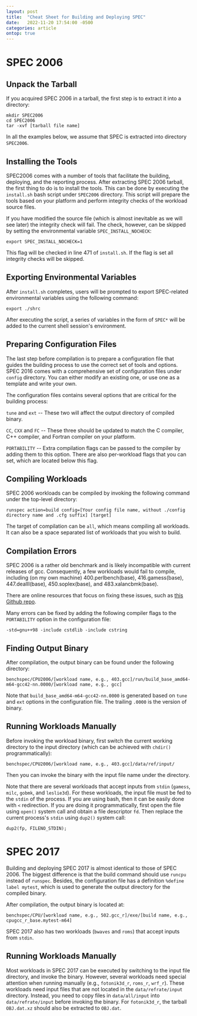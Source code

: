 ```yaml
---
layout: post
title:  "Cheat Sheet for Building and Deploying SPEC"
date:   2022-11-20 17:54:00 -0500
categories: article
ontop: true
---
```


# SPEC 2006

## Unpack the Tarball

If you acquired SPEC 2006 in a tarball, the first step is to extract it into a directory:

```
mkdir SPEC2006
cd SPEC2006
tar -xvf [tarball file name]
```

In all the examples below, we assume that SPEC is extracted into directory `SPEC2006`.

## Installing the Tools

SPEC2006 comes with a number of tools that facilitate the building, deploying, and the reporting process.
After extracting SPEC 2006 tarball, the first thing to do is to install the tools. This can be done by
executing the `install.sh` bash script under `SPEC2006` directory. This script will prepare the tools
based on your platform and perform integrity checks of the workload source files. 

If you have modified the source file (which is almost inevitable as we will see later) the integrity check will fail.
The check, however, can be skipped by setting the environmental variable `SPEC_INSTALL_NOCHECK`:

```
export SPEC_INSTALL_NOCHECK=1 
```

This flag will be checked in line 471 of `install.sh`. If the flag is set all integrity checks will be skipped.

## Exporting Environmental Variables

After `install.sh` completes, users will be prompted to export SPEC-related environmental variables using 
the following command:

```
export ./shrc
```

After executing the script, a series of variables in the form of `SPEC*` will be added to the current shell
session's environment.

## Preparing Configuration Files

The last step before compilation is to prepare a configuration file that guides the building process to 
use the correct set of tools and options. SPEC 2016 comes with a comprehensive set of configuration files
under `config` directory. You can either modify an existing one, or use one as a template and write your own.

The configuration files contains several options that are critical for the building process:

`tune` and `ext` -- These two will affect the output directory of compiled binary.

`CC`, `CXX` and `FC` -- These three should be updated to match the C compiler, C++ compiler, and Fortran
compiler on your platform.

`PORTABILITY` -- Extra compilation flags can be passed to the compiler by adding them to this option. There
are also per-workload flags that you can set, which are located below this flag.

## Compiling Workloads

SPEC 2006 workloads can be compiled by invoking the following command under the top-level directory:

```
runspec action=build config=[Your config file name, without ./config directory name and .cfg suffix] [target]
```

The target of compilation can be `all`, which means compiling all workloads. It can also be a space separated 
list of workloads that you wish to build.

## Compilation Errors

SPEC 2006 is a rather old benchmark and is likely incompatible with current releases of gcc.
Consequently, a few workloads would fail to compile, including (on my own machine) 
400.perlbench(base), 416.gamess(base), 447.dealII(base), 450.soplex(base), and 483.xalancbmk(base).

There are online resources that focus on fixing these issues, such as 
[this Github repo](https://github.com/mollybuild/RISCV-Measurement/blob/master/Install-CPU2006-on-unmatched.md).

Many errors can be fixed by adding the following compiler flags to the `PORTABILITY` option in the configuration file:

```
-std=gnu++98 -include cstdlib -include cstring
```

## Finding Output Binary

After compilation, the output binary can be found under the following directory:

```
benchspec/CPU2006/[workload name, e.g., 403.gcc]/run/build_base_amd64-m64-gcc42-nn.0000/[workload name, e.g., gcc]
```

Note that `build_base_amd64-m64-gcc42-nn.0000` is generated based on `tune` and `ext` options in the configuration
file. The trailing `.0000` is the version of binary.

## Running Workloads Manually

Before invoking the workload binary, first switch the current working directory to the input directory 
(which can be achieved with `chdir()` programmatically):

```
benchspec/CPU2006/[workload name, e.g., 403.gcc]/data/ref/input/
```

Then you can invoke the binary with the input file name under the directory. 

Note that there are several workloads that accept inputs from `stdin` (`gamess`, `milc`, `gobmk`, and `leslie3d`). 
For these workloads, the input file must be fed to the `stdin` of the process.
If you are using bash, then it can be easily done with `<` redirection.
If you are doing it programmatically, first open the file using `open()` system call and obtain a file 
descriptor `fd`. Then replace the current process's `stdin` using `dup2()` system call:

```
dup2(fp, FILENO_STDIN);
```

# SPEC 2017

Building and deploying SPEC 2017 is almost identical to those of SPEC 2006. The biggest difference is that
the build command should use `runcpu` instead of `runspec`. 
Besides, the configuration file has a definition `%define label mytest`, which is used to generate the 
output directory for the compiled binary.

After compilation, the output binary is located at:

```
benchspec/CPU/[workload name, e.g., 502.gcc_r]/exe/[build name, e.g., cpugcc_r_base.mytest-m64]
```

SPEC 2017 also has two workloads (`bwaves` and `roms`) that accept inputs from `stdin`.

## Running Workloads Manually

Most workloads in SPEC 2017 can be executed by switching to the input file directory, and invoke the 
binary. 
However, several workloads need special attention when running manually (e.g., `fotonik3d_r`, `roms_r`, `wrf_r`). 
These workloads need input files that are not located in the `data/refrate/input` directory. Instead, you need to 
copy files in `data/all/input` into `data/refrate/input` before invoking the binary.
For `fotonik3d_r`, the tarball `OBJ.dat.xz` should also be extracted to `OBJ.dat`.